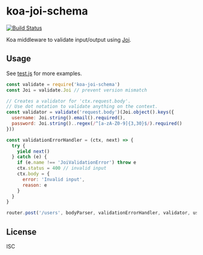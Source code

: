 # koa-joi-schema

[![Build Status](https://travis-ci.org/simplyianm/koa-joi-schema.svg)](https://travis-ci.org/simplyianm/koa-joi-schema)

Koa middleware to validate input/output using [Joi][joi].

## Usage

See [test.js](test.js) for more examples.

```javascript
const validate = require('koa-joi-schema')
const Joi = validate.Joi // prevent version mismatch

// Creates a validator for 'ctx.request.body'.
// Use dot notation to validate anything on the context.
const validator = validate('request.body')(Joi.object().keys({
  username: Joi.string().email().required(),
  password: Joi.string()..regex(/^[a-zA-Z0-9]{3,30}$/).required()
}))

const validationErrorHandler = (ctx, next) => {
  try {
    yield next()
  } catch (e) {
    if (e.name !== 'JoiValidationError') throw e
    ctx.status = 400 // invalid input
    ctx.body = {
      error: 'Invalid input',
      reason: e
    }
  }
}

router.post('/users', bodyParser, validationErrorHandler, validator, usersCtrl.create)
```

## License

ISC

[joi]: https://github.com/hapijs/joi

